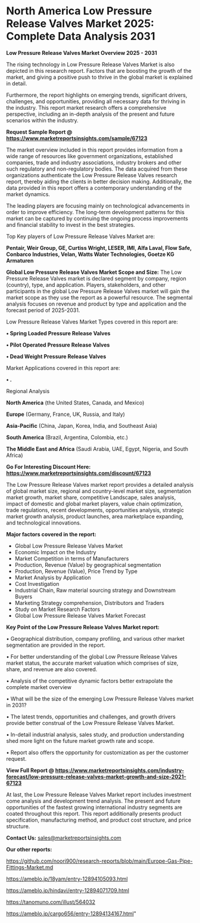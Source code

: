 # North America Low Pressure Release Valves Market 2025: Complete Data Analysis 2031

<Strong> Low Pressure Release Valves Market Overview 2025 - 2031</strong>

The rising technology in Low Pressure Release Valves Market is also depicted in this research report. Factors that are boosting the growth of the market, and giving a positive push to thrive in the global market is explained in detail.

Furthermore, the report highlights on emerging trends, significant drivers, challenges, and opportunities, providing all necessary data for thriving in the industry. This report market research offers a comprehensive perspective, including an in-depth analysis of the present and future scenarios within the industry.

<strong>Request Sample Report @ <a href=https://www.marketreportsinsights.com/sample/67123>https://www.marketreportsinsights.com/sample/67123</a></strong>

The market overview included in this report provides information from a wide range of resources like government organizations, established companies, trade and industry associations, industry brokers and other such regulatory and non-regulatory bodies. The data acquired from these organizations authenticate the Low Pressure Release Valves research report, thereby aiding the clients in better decision making. Additionally, the data provided in this report offers a contemporary understanding of the market dynamics.

The leading players are focusing mainly on technological advancements in order to improve efficiency. The long-term development patterns for this market can be captured by continuing the ongoing process improvements and financial stability to invest in the best strategies.

Top Key players of Low Pressure Release Valves Market are:

<strong>Pentair, Weir Group, GE, Curtiss Wright, LESER, IMI, Alfa Laval, Flow Safe, Conbarco Industries, Velan, Watts Water Technologies, Goetze KG Armaturen</strong>

<strong><b>Global Low Pressure Release Valves Market Scope and Size:</b></strong>
The Low Pressure Release Valves market is declared segment by company, region (country), type, and application. Players, stakeholders, and other participants in the global Low Pressure Release Valves market will gain the market scope as they use the report as a powerful resource. The segmental analysis focuses on revenue and product by type and application and the forecast period of 2025-2031.

Low Pressure Release Valves Market Types covered in this report are:

<strong>• Spring Loaded Pressure Release Valves

• Pilot Operated Pressure Release Valves

• Dead Weight Pressure Release Valves</strong>

Market Applications covered in this report are:

<strong>• .</strong> 

Regional Analysis

<strong>North America</strong> (the United States, Canada, and Mexico)

<strong>Europe</strong> (Germany, France, UK, Russia, and Italy)

<strong>Asia-Pacific</strong> (China, Japan, Korea, India, and Southeast Asia)

<strong>South America</strong> (Brazil, Argentina, Colombia, etc.)

<strong>The Middle East and Africa</strong> (Saudi Arabia, UAE, Egypt, Nigeria, and South Africa)

<strong>Go For Interesting Discount Here: <a href=https://www.marketreportsinsights.com/discount/67123>https://www.marketreportsinsights.com/discount/67123</a></strong>

The Low Pressure Release Valves market report provides a detailed analysis of global market size, regional and country-level market size, segmentation market growth, market share, competitive Landscape, sales analysis, impact of domestic and global market players, value chain optimization, trade regulations, recent developments, opportunities analysis, strategic market growth analysis, product launches, area marketplace expanding, and technological innovations.

<strong><b>Major factors covered in the report:</b></strong>
<ul>
  <li>Global Low Pressure Release Valves Market </li>
  <li>Economic Impact on the Industry</li>
  <li>Market Competition in terms of Manufacturers</li>
  <li>Production, Revenue (Value) by geographical segmentation</li>
  <li>Production, Revenue (Value), Price Trend by Type</li>
  <li>Market Analysis by Application</li>
  <li>Cost Investigation</li>
  <li>Industrial Chain, Raw material sourcing strategy and Downstream Buyers</li>
  <li>Marketing Strategy comprehension, Distributors and Traders</li>
  <li>Study on Market Research Factors</li>
  <li>Global Low Pressure Release Valves Market Forecast</li>
</ul>

<strong><b>Key Point of the Low Pressure Release Valves Market report:</b></strong>

• Geographical distribution, company profiling, and various other market segmentation are provided in the report.

• For better understanding of the global Low Pressure Release Valves market status, the accurate market valuation which comprises of size, share, and revenue are also covered.

• Analysis of the competitive dynamic factors better extrapolate the complete market overview

• What will be the size of the emerging Low Pressure Release Valves market in 2031?

• The latest trends, opportunities and challenges, and growth drivers provide better construal of the Low Pressure Release Valves Market.

• In-detail industrial analysis, sales study, and production understanding shed more light on the future market growth rate and scope.

• Report also offers the opportunity for customization as per the customer request.

<strong><b>View Full Report @ <a href=https://www.marketreportsinsights.com/industry-forecast/low-pressure-release-valves-market-growth-and-size-2021-67123>https://www.marketreportsinsights.com/industry-forecast/low-pressure-release-valves-market-growth-and-size-2021-67123</a></b></strong>


At last, the Low Pressure Release Valves Market report includes investment come analysis and development trend analysis. The present and future opportunities of the fastest growing international industry segments are coated throughout this report. This report additionally presents product specification, manufacturing method, and product cost structure, and price structure.

<strong>Contact Us:</strong>
sales@marketreportsinsights.com

<strong>Our other reports:</strong>

<a href=https://github.com/noori900/research-reports/blob/main/Europe-Gas-Pipe-Fittings-Market.md>https://github.com/noori900/research-reports/blob/main/Europe-Gas-Pipe-Fittings-Market.md</a>

<a href=https://ameblo.jp/18yam/entry-12894105093.html>https://ameblo.jp/18yam/entry-12894105093.html</a>

<a href=https://ameblo.jp/hindavi/entry-12894071709.html>https://ameblo.jp/hindavi/entry-12894071709.html</a>

<a href=https://tanomuno.com/illust/564032>https://tanomuno.com/illust/564032</a>

<a href=https://ameblo.jp/cargo656/entry-12894134167.html>https://ameblo.jp/cargo656/entry-12894134167.html</a>"
